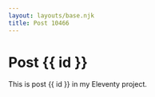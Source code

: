 ```yaml
---
layout: layouts/base.njk
title: Post 10466
---
```


# Post {{ id }}

This is post {{ id }} in my Eleventy project.
